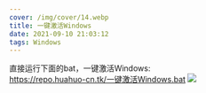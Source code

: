```yaml
---
cover: /img/cover/14.webp
title: 一键激活Windows
date: 2021-09-10 21:03:12
tags: Windows
---
```

<p>
直接运行下面的bat，一键激活Windows:<br />
<a href="//repo.huahuo-cn.tk/一键激活Windows.bat">https://repo.huahuo-cn.tk/一键激活Windows.bat</a>
<img src="//i.huahuo-cn.tk/windowsopen.png"/>
</p>